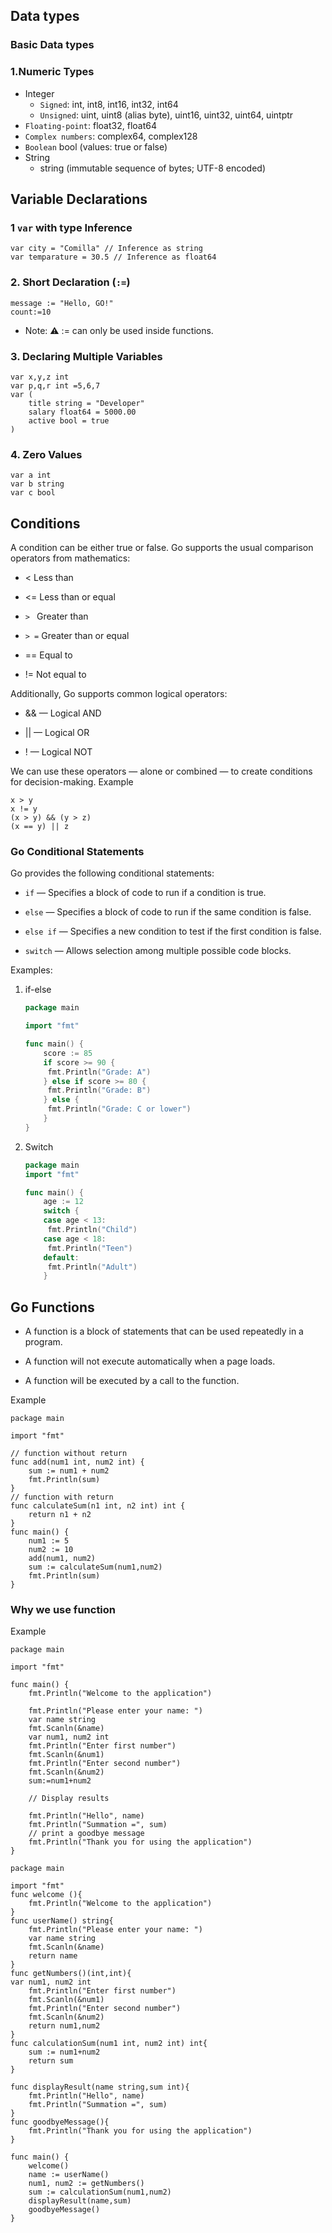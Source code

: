 ## Data types

### Basic Data types

### 1.Numeric Types

- Integer
  - `Signed`: int, int8, int16, int32, int64
  - `Unsigned`: uint, uint8 (alias byte), uint16, uint32, uint64, uintptr
- `Floating-point`: float32, float64
- `Complex numbers`: complex64, complex128
- `Boolean`
  bool (values: true or false)
- String
  - string (immutable sequence of bytes; UTF-8 encoded)

## Variable Declarations

### 1 `var` with type Inference

```golang
var city = "Comilla" // Inference as string
var temparature = 30.5 // Inference as float64
```

### 2. Short Declaration (`:=`)

```golang
message := "Hello, GO!"
count:=10
```

- Note: ⚠️ := can only be used inside functions.

### 3. Declaring Multiple Variables

```golang
var x,y,z int
var p,q,r int =5,6,7
var (
    title string = "Developer"
    salary float64 = 5000.00
    active bool = true
)
```

### 4. Zero Values

```golang
var a int
var b string
var c bool
```

## Conditions

A condition can be either true or false.
Go supports the usual comparison operators from mathematics:

- < Less than

- <= Less than or equal

- `> ` Greater than

- `> =` Greater than or equal

- == Equal to

- != Not equal to

Additionally, Go supports common logical operators:

- && — Logical AND

- || — Logical OR

- ! — Logical NOT

We can use these operators — alone or combined — to create conditions for decision-making.
Example

```golang
x > y
x != y
(x > y) && (y > z)
(x == y) || z

```

### Go Conditional Statements

Go provides the following conditional statements:

- `if` — Specifies a block of code to run if a condition is true.

- `else` — Specifies a block of code to run if the same condition is false.

- `else if` — Specifies a new condition to test if the first condition is false.

- `switch` — Allows selection among multiple possible code blocks.

Examples:

1. if-else

   ```go
   package main

   import "fmt"

   func main() {
       score := 85
       if score >= 90 {
   	    fmt.Println("Grade: A")
       } else if score >= 80 {
   	    fmt.Println("Grade: B")
       } else {
   	    fmt.Println("Grade: C or lower")
       }
   }
   ```

2. Switch

   ```go
   package main
   import "fmt"

   func main() {
       age := 12
       switch {
       case age < 13:
   	    fmt.Println("Child")
       case age < 18:
   	    fmt.Println("Teen")
       default:
   	    fmt.Println("Adult")
       }
   ```

## Go Functions

- A function is a block of statements that can be used repeatedly in a program.

- A function will not execute automatically when a page loads.

- A function will be executed by a call to the function.

Example

```golang
package main

import "fmt"

// function without return
func add(num1 int, num2 int) {
	sum := num1 + num2
	fmt.Println(sum)
}
// function with return
func calculateSum(n1 int, n2 int) int {
	return n1 + n2
}
func main() {
	num1 := 5
	num2 := 10
	add(num1, num2)
	sum := calculateSum(num1,num2)
	fmt.Println(sum)
}
```

### Why we use function

Example

```golang
package main

import "fmt"

func main() {
	fmt.Println("Welcome to the application")

	fmt.Println("Please enter your name: ")
	var name string
	fmt.Scanln(&name)
	var num1, num2 int
	fmt.Println("Enter first number")
	fmt.Scanln(&num1)
	fmt.Println("Enter second number")
	fmt.Scanln(&num2)
	sum:=num1+num2

	// Display results

	fmt.Println("Hello", name)
	fmt.Println("Summation =", sum)
	// print a goodbye message
	fmt.Println("Thank you for using the application")
}
```

```golang
package main

import "fmt"
func welcome (){
	fmt.Println("Welcome to the application")
}
func userName() string{
	fmt.Println("Please enter your name: ")
	var name string
	fmt.Scanln(&name)
	return name
}
func getNumbers()(int,int){
var num1, num2 int
	fmt.Println("Enter first number")
	fmt.Scanln(&num1)
	fmt.Println("Enter second number")
	fmt.Scanln(&num2)
	return num1,num2
}
func calculationSum(num1 int, num2 int) int{
	sum := num1+num2
	return sum
}

func displayResult(name string,sum int){
	fmt.Println("Hello", name)
	fmt.Println("Summation =", sum)
}
func goodbyeMessage(){
	fmt.Println("Thank you for using the application")
}

func main() {
	welcome()
	name := userName()
	num1, num2 := getNumbers()
	sum := calculationSum(num1,num2)
	displayResult(name,sum)
	goodbyeMessage()
}
```

